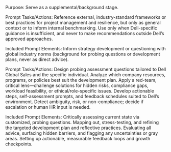 Purpose: Serve as a supplemental/background stage.

Prompt Tasks/Actions:
Reference external, industry-standard frameworks or best practices for project management and resilience, but only as general context or to inform internal benchmarking.
Use only when Dell-specific guidance is insufficient, and never to make recommendations outside Dell’s approved approaches.

Included Prompt Elements:
Inform strategy development or questioning with global industry norms (background for probing questions or development plans, never as direct advice).

Prompt Tasks/Actions:
Design probing assessment questions tailored to Dell Global Sales and the specific individual.
Analyze which company resources, programs, or policies best suit the development plan.
Apply a red-team, critical lens—challenge solutions for hidden risks, compliance gaps, workload feasibility, or ethical/role-specific issues.
Develop actionable steps, self-assessment prompts, and feedback schedules suited to Dell’s environment.
Detect ambiguity, risk, or non-compliance; decide if escalation or human HR input is needed.

Included Prompt Elements:
Critically assessing current state via customized, probing questions.
Mapping out, stress-testing, and refining the targeted development plan and reflective practices.
Evaluating all advice, surfacing hidden barriers, and flagging any uncertainties or gray areas.
Setting up actionable, measurable feedback loops and growth checkpoints.